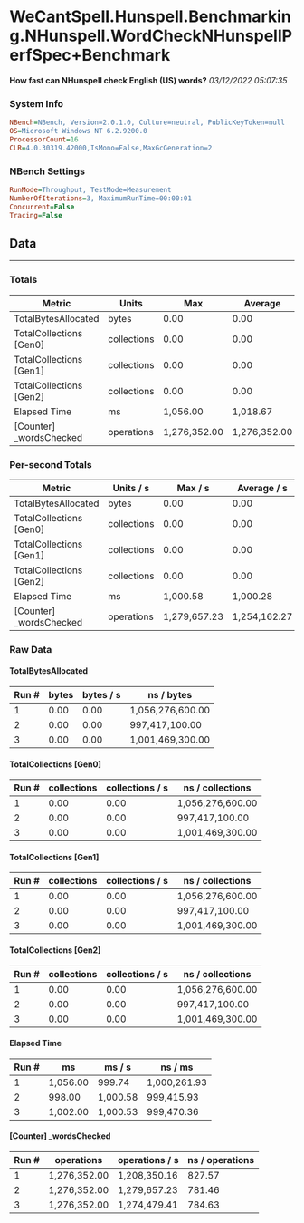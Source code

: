 ﻿# WeCantSpell.Hunspell.Benchmarking.NHunspell.WordCheckNHunspellPerfSpec+Benchmark
__How fast can NHunspell check English (US) words?__
_03/12/2022 05:07:35_
### System Info
```ini
NBench=NBench, Version=2.0.1.0, Culture=neutral, PublicKeyToken=null
OS=Microsoft Windows NT 6.2.9200.0
ProcessorCount=16
CLR=4.0.30319.42000,IsMono=False,MaxGcGeneration=2
```

### NBench Settings
```ini
RunMode=Throughput, TestMode=Measurement
NumberOfIterations=3, MaximumRunTime=00:00:01
Concurrent=False
Tracing=False
```

## Data
-------------------

### Totals
|          Metric |           Units |             Max |         Average |             Min |          StdDev |
|---------------- |---------------- |---------------- |---------------- |---------------- |---------------- |
|TotalBytesAllocated |           bytes |            0.00 |            0.00 |            0.00 |            0.00 |
|TotalCollections [Gen0] |     collections |            0.00 |            0.00 |            0.00 |            0.00 |
|TotalCollections [Gen1] |     collections |            0.00 |            0.00 |            0.00 |            0.00 |
|TotalCollections [Gen2] |     collections |            0.00 |            0.00 |            0.00 |            0.00 |
|    Elapsed Time |              ms |        1,056.00 |        1,018.67 |          998.00 |           32.39 |
|[Counter] _wordsChecked |      operations |    1,276,352.00 |    1,276,352.00 |    1,276,352.00 |            0.00 |

### Per-second Totals
|          Metric |       Units / s |         Max / s |     Average / s |         Min / s |      StdDev / s |
|---------------- |---------------- |---------------- |---------------- |---------------- |---------------- |
|TotalBytesAllocated |           bytes |            0.00 |            0.00 |            0.00 |            0.00 |
|TotalCollections [Gen0] |     collections |            0.00 |            0.00 |            0.00 |            0.00 |
|TotalCollections [Gen1] |     collections |            0.00 |            0.00 |            0.00 |            0.00 |
|TotalCollections [Gen2] |     collections |            0.00 |            0.00 |            0.00 |            0.00 |
|    Elapsed Time |              ms |        1,000.58 |        1,000.28 |          999.74 |            0.47 |
|[Counter] _wordsChecked |      operations |    1,279,657.23 |    1,254,162.27 |    1,208,350.16 |       39,758.82 |

### Raw Data
#### TotalBytesAllocated
|           Run # |           bytes |       bytes / s |      ns / bytes |
|---------------- |---------------- |---------------- |---------------- |
|               1 |            0.00 |            0.00 |1,056,276,600.00 |
|               2 |            0.00 |            0.00 |  997,417,100.00 |
|               3 |            0.00 |            0.00 |1,001,469,300.00 |

#### TotalCollections [Gen0]
|           Run # |     collections | collections / s |ns / collections |
|---------------- |---------------- |---------------- |---------------- |
|               1 |            0.00 |            0.00 |1,056,276,600.00 |
|               2 |            0.00 |            0.00 |  997,417,100.00 |
|               3 |            0.00 |            0.00 |1,001,469,300.00 |

#### TotalCollections [Gen1]
|           Run # |     collections | collections / s |ns / collections |
|---------------- |---------------- |---------------- |---------------- |
|               1 |            0.00 |            0.00 |1,056,276,600.00 |
|               2 |            0.00 |            0.00 |  997,417,100.00 |
|               3 |            0.00 |            0.00 |1,001,469,300.00 |

#### TotalCollections [Gen2]
|           Run # |     collections | collections / s |ns / collections |
|---------------- |---------------- |---------------- |---------------- |
|               1 |            0.00 |            0.00 |1,056,276,600.00 |
|               2 |            0.00 |            0.00 |  997,417,100.00 |
|               3 |            0.00 |            0.00 |1,001,469,300.00 |

#### Elapsed Time
|           Run # |              ms |          ms / s |         ns / ms |
|---------------- |---------------- |---------------- |---------------- |
|               1 |        1,056.00 |          999.74 |    1,000,261.93 |
|               2 |          998.00 |        1,000.58 |      999,415.93 |
|               3 |        1,002.00 |        1,000.53 |      999,470.36 |

#### [Counter] _wordsChecked
|           Run # |      operations |  operations / s | ns / operations |
|---------------- |---------------- |---------------- |---------------- |
|               1 |    1,276,352.00 |    1,208,350.16 |          827.57 |
|               2 |    1,276,352.00 |    1,279,657.23 |          781.46 |
|               3 |    1,276,352.00 |    1,274,479.41 |          784.63 |


